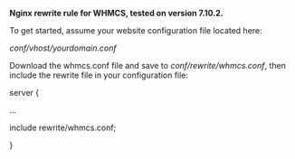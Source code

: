 **Nginx rewrite rule for WHMCS, tested on version 7.10.2.**

To get started, assume your website configuration file located here:

_conf/vhost/yourdomain.conf_

Download the whmcs.conf file and save to _conf/rewrite/whmcs.conf_, then include the rewrite file in your configuration file:

server {

  ...
  
  include  rewrite/whmcs.conf;
  
  }

